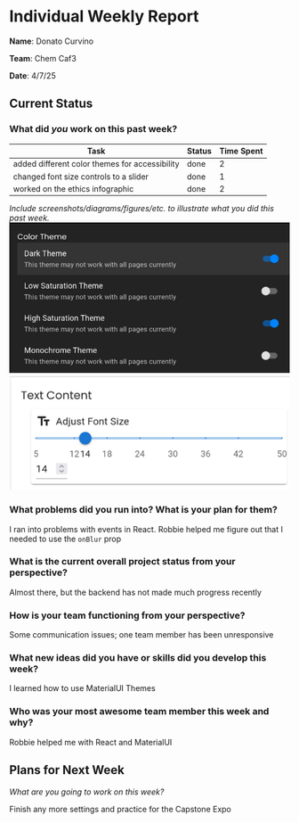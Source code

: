 # Individual Weekly Report

**Name**: Donato Curvino

**Team**: Chem Caf3

**Date**: 4/7/25

## Current Status

### What did _you_ work on this past week?

| Task | Status | Time Spent | 
| ---- | ------ | ---------- |
| added different color themes for accessibility | done | 2 |
| changed font size controls to a slider | done | 1 |
| worked on the ethics infographic | done | 2 |

*Include screenshots/diagrams/figures/etc. to illustrate what you did this past week.*
![different color themes](themes.png)
![font slider](slider.png)

### What problems did you run into? What is your plan for them?
I ran into problems with events in React. Robbie helped me figure out that I needed to use the `onBlur` prop

### What is the current overall project status from your perspective? 
Almost there, but the backend has not made much progress recently

### How is your team functioning from your perspective?
Some communication issues; one team member has been unresponsive

### What new ideas did you have or skills did you develop this week?
I learned how to use MaterialUI Themes

### Who was your most awesome team member this week and why?
Robbie helped me with React and MaterialUI

## Plans for Next Week

*What are you going to work on this week?*

Finish any more settings and practice for the Capstone Expo

